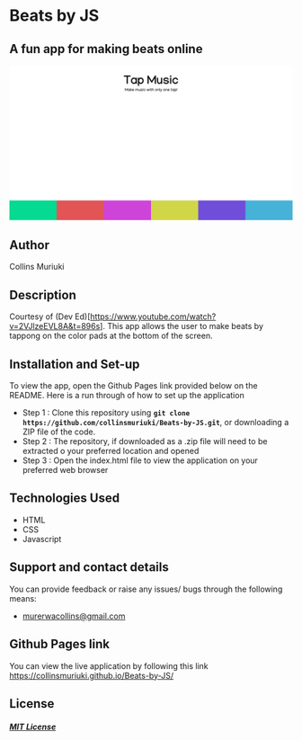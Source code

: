 # Beats by JS
## A fun app for making beats online

![alt text](images/screenshot.jpg)

## Author
Collins Muriuki

## Description
Courtesy of (Dev Ed)[https://www.youtube.com/watch?v=2VJlzeEVL8A&t=896s]. This app allows the user to make beats by tappong on the color pads at the bottom of the screen.

## Installation and Set-up
To view the app, open the Github Pages link provided below on the README.
Here is a run through of how to set up the application
* Step 1 : Clone this repository using **`git clone https://github.com/collinsmuriuki/Beats-by-JS.git`**, or downloading a ZIP file of the code.
* Step 2 : The repository, if downloaded as a .zip file will need to be extracted o your preferred location and opened
* Step 3 : Open the index.html file to view the application on your preferred web browser

## Technologies Used
* HTML  
* CSS
* Javascript

## Support and contact details
You can provide feedback or raise any issues/ bugs through the following means:
* murerwacollins@gmail.com

## Github Pages link
You can view the live application by following this link https://collinsmuriuki.github.io/Beats-by-JS/

## License
#### [*MIT License*](LICENSE)
